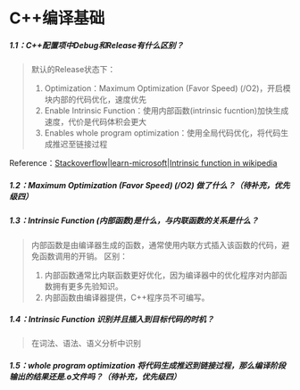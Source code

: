 # C++编译基础

##### 1.1：C++配置项中Debug和Release有什么区别？

> 默认的Release状态下：
> 1. Optimization：Maximum Optimization (Favor Speed) (/O2)，开启模块内部的代码优化，速度优先
> 2. Enable Intrinsic Function：使用内部函数(intrinsic fucntion)加快生成速度，代价是代码体积会更大
> 3. Enables whole program optimization：使用全局代码优化，将代码生成推迟至链接过程

Reference：[Stackoverflow](https://stackoverflow.com/questions/13938089/whats-c-optimization-whole-program-optimizatoin-in-visual-studio)|[learn-microsoft](https://learn.microsoft.com/en-us/cpp/build/reference/gl-whole-program-optimization?view=msvc-170)|[Intrinsic function in wikipedia](https://en.wikipedia.org/wiki/Intrinsic_function)

##### 1.2：Maximum Optimization (Favor Speed) (/O2) 做了什么？（待补充，优先级四）

##### 1.3：Intrinsic Function (内部函数)是什么，与内联函数的关系是什么？
> 内部函数是由编译器生成的函数，通常使用内联方式插入该函数的代码，避免函数调用的开销。
> 区别：
> 1. 内部函数通常比内联函数更好优化，因为编译器中的优化程序对内部函数拥有更多先验知识。
> 2. 内部函数由编译器提供，C++程序员不可编写。

##### 1.4：Intrinsic Function 识别并且插入到目标代码的时机？

> 在词法、语法、语义分析中识别

##### 1.5：whole program optimization 将代码生成推迟到链接过程，那么编译阶段输出的结果还是.o文件吗？（待补充，优先级四）

